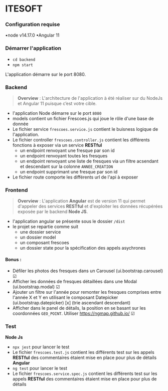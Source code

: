 # ITESOFT

### Configuration requise
•node v14.17.0
•Angular 11

### Démarrer l'application

* `cd backend`    
* `npm start`
  

L'application démarre sur le port 8080. 


### Backend

>**Overview** : L'architecture de l'application à été réaliser sur du NodeJs et Angular 11 puisque c’est votre cible.

* l'application  Node démarre sur le port `8080`
* models contient un fichier Frescoes.js qui joue le rôle d'une base de donnée
* Le fichier service `frescoes.service.js` contient le buisness logique de l'application.
* Le fichier controller `frescoes.controller.js` contient les différents fonctions à exposer via un service **RESTful**
    * un endpoint renvoyant une fresque par son id
    * un endpoint renvoyant toutes les fresques
    * un endpoint renvoyant une liste de fresques via un filtre acsendant et descendant sur la colonne `ANNEE_CREATION`
    * un endpoint supprimant une fresque par son id
* Le fichier route comporte les différents url de l'api à exposer

  

### Frontend

>**Overview** : L'application **Angular** est de version 11 qui permet d'appeler des services **RESTful** et d'exploiter les données récupérées exposée par le backend **Node JS**.

* l'application angular se présente sous le dossier `/dist`
* le projet se repartie comme suit
    * une dossier service
    * un dossier model
    * un composant frescoes
    * un dossier state pour la spécification des appels asychrones



#### Bonus :
* Défiler les photos des fresques dans un Carousel (ui.bootstrap.carousel) ☑
* Afficher les données de fresques détaillées dans une Modal (ui.bootstrap.modal) ☑
* Ajouter un filtre sur l'année pour remonter les fresques comprises entre l'année X et Y en utilisant le composant Datepicker (ui.bootstrap.datepicker) [x] (trie ascendant descendant)
* Afficher dans le panel de détails, la position en se basant sur les coordonnées `GEO_POINT`. Utiliser https://ngmap.github.io/ ☑


  
### Test
**Node Js**
* `npx jest` pour lancer le test
* Le fichier `frescoes.test.js` contient les différents test sur les appels **RESTful** des commentaires étaient mise en place pour plus de détails
**Angular**
* `ng test` pour lancer le test
* Le fichier `frescoes.service.spec.js` contient les différents test sur les appels **RESTful** des commentaires étaient mise en place pour plus de détails
